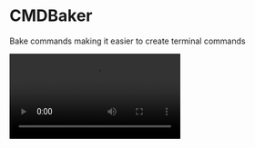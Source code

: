 # CMDBaker
Bake commands making it easier to create terminal commands

![CMDBaker Tutorial](https://i.imgur.com/nYfQPwc.mp4)
